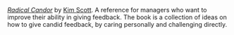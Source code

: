 *[Radical Candor](https://www.goodreads.com/book/show/29939161-radical-candor)* by [Kim Scott](https://kimmalonescott.com/). A reference for managers who want to improve their ability in giving feedback. The book is a collection of ideas on how to give candid feedback, by caring personally and challenging directly.